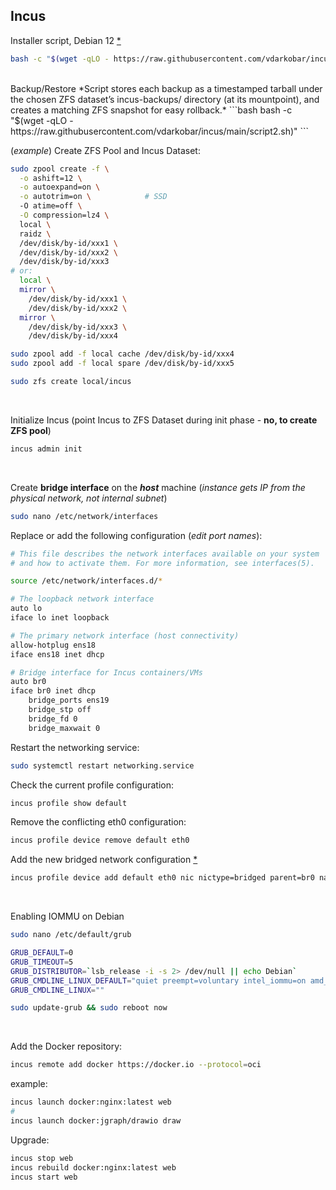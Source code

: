 ## Incus 

Installer script, Debian 12 <a href="https://github.com/vdarkobar/incus/blob/main/misc/installer.md"> * </a>
  
```bash
bash -c "$(wget -qLO - https://raw.githubusercontent.com/vdarkobar/incus/main/script1.sh)"
```  
<br/>  
Backup/Restore  
*Script stores each backup as a timestamped tarball under the chosen ZFS dataset’s incus-backups/ directory (at its mountpoint), and creates a matching ZFS snapshot for easy rollback.*
```bash
bash -c "$(wget -qLO - https://raw.githubusercontent.com/vdarkobar/incus/main/script2.sh)"
```


(*example*) Create ZFS Pool and Incus Dataset:  
```bash
sudo zpool create -f \
  -o ashift=12 \
  -o autoexpand=on \
  -o autotrim=on \            # SSD
  -O atime=off \
  -O compression=lz4 \
  local \
  raidz \
  /dev/disk/by-id/xxx1 \
  /dev/disk/by-id/xxx2 \
  /dev/disk/by-id/xxx3
# or:
  local \
  mirror \
    /dev/disk/by-id/xxx1 \
    /dev/disk/by-id/xxx2 \
  mirror \
    /dev/disk/by-id/xxx3 \
    /dev/disk/by-id/xxx4 
```
```bash
sudo zpool add -f local cache /dev/disk/by-id/xxx4
sudo zpool add -f local spare /dev/disk/by-id/xxx5
```
```bash
sudo zfs create local/incus
```  

<br/>

Initialize Incus (point Incus to ZFS Dataset during init phase - **no, to create ZFS pool**)
```bash
incus admin init
```  

<br/>

Create **bridge interface** on the ***host*** machine (*instance gets IP from the physical network, not internal subnet*) 
```bash
sudo nano /etc/network/interfaces
```

Replace or add the following configuration (*edit port names*):
```bash
# This file describes the network interfaces available on your system
# and how to activate them. For more information, see interfaces(5).

source /etc/network/interfaces.d/*

# The loopback network interface
auto lo
iface lo inet loopback

# The primary network interface (host connectivity)
allow-hotplug ens18
iface ens18 inet dhcp

# Bridge interface for Incus containers/VMs
auto br0
iface br0 inet dhcp
    bridge_ports ens19
    bridge_stp off
    bridge_fd 0
    bridge_maxwait 0
```

Restart the networking service:
```bash
sudo systemctl restart networking.service
```

Check the current profile configuration:
```bash
incus profile show default
```

Remove the conflicting eth0 configuration:
```bash
incus profile device remove default eth0
```

Add the new bridged network configuration <a href="https://github.com/vdarkobar/incus/blob/main/misc/bridged-network.md"> * </a>
```bash
incus profile device add default eth0 nic nictype=bridged parent=br0 name=eth0
```  

<br/>

Enabling IOMMU on Debian
```bash
sudo nano /etc/default/grub
```
```bash
GRUB_DEFAULT=0
GRUB_TIMEOUT=5
GRUB_DISTRIBUTOR=`lsb_release -i -s 2> /dev/null || echo Debian`
GRUB_CMDLINE_LINUX_DEFAULT="quiet preempt=voluntary intel_iommu=on amd_iommu=on iommu.passthrough=1"
GRUB_CMDLINE_LINUX=""
```
```bash
sudo update-grub && sudo reboot now
```

<br/>

Add the Docker repository:
```bash
incus remote add docker https://docker.io --protocol=oci
```
example:
```bash
incus launch docker:nginx:latest web
#
incus launch docker:jgraph/drawio draw
```
Upgrade:
```bash
incus stop web
incus rebuild docker:nginx:latest web
incus start web
```

<br/>



<br/>
